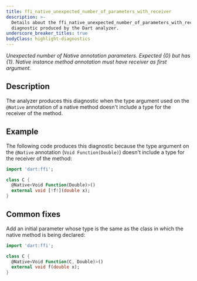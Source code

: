 ```yaml
---
title: ffi_native_unexpected_number_of_parameters_with_receiver
description: >-
  Details about the ffi_native_unexpected_number_of_parameters_with_receiver
  diagnostic produced by the Dart analyzer.
underscore_breaker_titles: true
bodyClass: highlight-diagnostics
---
```


_Unexpected number of Native annotation parameters. Expected {0} but has {1}. Native instance method annotation must have receiver as first argument._

## Description

The analyzer produces this diagnostic when the type argument used on the
`@Native` annotation of a native method doesn't include a type for the
receiver of the method.

## Example

The following code produces this diagnostic because the type argument on
the `@Native` annotation (`Void Function(Double)`) doesn't include a type
for the receiver of the method:

```dart
import 'dart:ffi';

class C {
  @Native<Void Function(Double)>()
  external void [!f!](double x);
}
```

## Common fixes

Add an initial parameter whose type is the same as the class in which the
native method is being declared:

```dart
import 'dart:ffi';

class C {
  @Native<Void Function(C, Double)>()
  external void f(double x);
}
```
